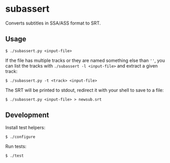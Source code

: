# subassert

Converts subtitles in SSA/ASS format to SRT.


## Usage

    $ ./subassert.py <input-file>

If the file has multiple tracks or they are named something else than `''`, you
can list the tracks with `./subassert -l <input-file>` and extract a given track:

    $ ./subassert.py -t <track> <input-file>

The SRT will be printed to stdout, redirect it with your shell to save to a file:

    $ ./subassert.py <input-file> > newsub.srt


## Development

Install test helpers:

    $ ./configure

Run tests:

    $ ./test
